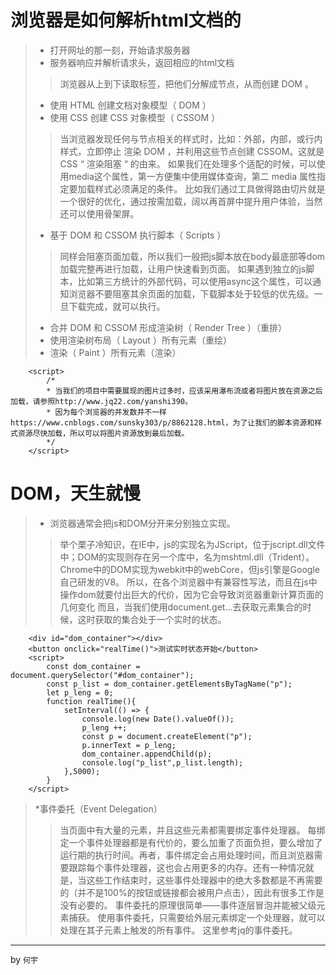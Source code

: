 
# 浏览器是如何解析html文档的
>* 打开网址的那一刻，开始请求服务器
>* 服务器响应并解析请求头，返回相应的html文档
>>浏览器从上到下读取标签，把他们分解成节点，从而创建 DOM 。
>* 使用 HTML 创建文档对象模型（ DOM ）
>* 使用 CSS 创建 CSS 对象模型（ CSSOM ）
>>当浏览器发现任何与节点相关的样式时，比如：外部，内部，或行内样式，立即停止 渲染 DOM ，并利用这些节点创建 CSSOM。这就是 CSS “ 渲染阻塞 “ 的由来。
如果我们在处理多个适配的时候，可以使用media这个属性，第一方便集中使用媒体查询，第二 media 属性指定要加载样式必须满足的条件。
比如我们通过工具做得路由切片就是一个很好的优化，通过按需加载，阔以再首屏中提升用户体验，当然还可以使用骨架屏。
>* 基于 DOM 和 CSSOM 执行脚本（ Scripts ）
>>同样会阻塞页面加载，所以我们一般把js脚本放在body最底部等dom加载完整再进行加载，让用户快速看到页面。
如果遇到独立的js脚本，比如第三方统计的外部代码，可以使用async这个属性，可以通知浏览器不要阻塞其余页面的加载，下载脚本处于较低的优先级。一旦下载完成，就可以执行。
>* 合并 DOM 和 CSSOM 形成渲染树（ Render Tree ）（重排）
>* 使用渲染树布局（ Layout ）所有元素（重绘）
>* 渲染（ Paint ）所有元素（渲染）
```
    <script>
        /*
        * 当我们的项目中需要展现的图片过多时，应该采用瀑布流或者将图片放在资源之后加载，请参照http://www.jq22.com/yanshi390。
        * 因为每个浏览器的并发数并不一样https://www.cnblogs.com/sunsky303/p/8862128.html，为了让我们的脚本资源和样式资源尽快加载，所以可以将图片资源放到最后加载。
        */
    </script>
```
# DOM，天生就慢
>* 浏览器通常会把js和DOM分开来分别独立实现。</li>
>>举个栗子冷知识，在IE中，js的实现名为JScript，位于jscript.dll文件中；DOM的实现则存在另一个库中，名为mshtml.dll（Trident）。
Chrome中的DOM实现为webkit中的webCore，但js引擎是Google自己研发的V8。
所以，在各个浏览器中有兼容性写法，而且在js中操作dom就要付出巨大的代价，因为它会导致浏览器重新计算页面的几何变化
而且，当我们使用document.get...去获取元素集合的时候，这时获取的集合处于一个实时的状态。
```
    <div id="dom_container"></div>
    <button onclick="realTime()">测试实时状态开始</button>
    <script>
        const dom_container = document.querySelector("#dom_container");
        const p_list = dom_container.getElementsByTagName("p");
        let p_leng = 0;
        function realTime(){
            setInterval(() => {
                console.log(new Date().valueOf());
                p_leng ++;
                const p = document.createElement("p");
                p.innerText = p_leng;
                dom_container.appendChild(p);
                console.log("p_list",p_list.length);
            },5000);
        }
    </script>
```
>*事件委托（Event Delegation）
>> 当页面中有大量的元素，并且这些元素都需要绑定事件处理器。
每绑定一个事件处理器都是有代价的，要么加重了页面负担，要么增加了运行期的执行时间。再者，事件绑定会占用处理时间，而且浏览器需要跟踪每个事件处理器，这也会占用更多的内存。还有一种情况就是，当这些工作结束时，这些事件处理器中的绝大多数都是不再需要的（并不是100%的按钮或链接都会被用户点击），因此有很多工作是没有必要的。
事件委托的原理很简单——事件逐层冒泡并能被父级元素捕获。
使用事件委托，只需要给外层元素绑定一个处理器，就可以处理在其子元素上触发的所有事件。
这里参考jq的事件委托。


---

by `何宇`
